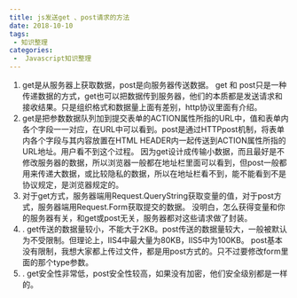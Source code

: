 ```yaml
---
title: js发送get 、post请求的方法
date: 2018-10-10
tags:
 - 知识整理
categories:
 -  Javascript知识整理
---
```


1. get是从服务器上获取数据，post是向服务器传送数据。
   get 和 post只是一种传递数据的方式，get也可以把数据传到服务器，他们的本质都是发送请求和接收结果。只是组织格式和数据量上面有差别，http协议里面有介绍。
2.  get是把参数数据队列加到提交表单的ACTION属性所指的URL中，值和表单内各个字段一一对应，在URL中可以看到。post是通过HTTPpost机制，将表单内各个字段与其内容放置在HTML HEADER内一起传送到ACTION属性所指的URL地址。用户看不到这个过程。
   因为get设计成传输小数据，而且最好是不修改服务器的数据，所以浏览器一般都在地址栏里面可以看到，但post一般都用来传递大数据，或比较隐私的数据，所以在地址栏看不到，能不能看到不是协议规定，是浏览器规定的。
3.  对于get方式，服务器端用Request.QueryString获取变量的值，对于post方式，服务器端用Request.Form获取提交的数据。
   没明白，怎么获得变量和你的服务器有关，和get或post无关，服务器都对这些请求做了封装。
4. . get传送的数据量较小，不能大于2KB。post传送的数据量较大，一般被默认为不受限制。但理论上，IIS4中最大量为80KB，IIS5中为100KB。
   post基本没有限制，我想大家都上传过文件，都是用post方式的。只不过要修改form里面的那个type参数。
5. . get安全性非常低，post安全性较高，如果没有加密，他们安全级别都是一样的。
